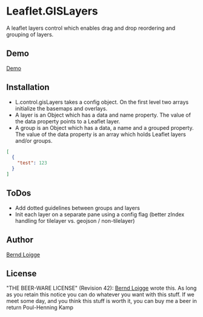 # Leaflet.GISLayers
A leaflet layers control which enables drag and drop reordering and grouping of layers.

## Demo  
[Demo](https://bloigge.github.io/Leaflet.GISLayers/examples/index.html)

## Installation
  - L.control.gisLayers takes a config object. On the first level two arrays initialize the basemaps and overlays. 
  - A layer is an Object which has a data and name property. The value of the data property points to a Leaflet layer.
  - A group is an Object which has a data, a name and a grouped property. The value of the data property is an array which holds Leaflet layers and/or groups.

```json
[
  {
    "test": 123
  }
]
```


## ToDos
  - Add dotted guidelines between groups and layers
  - Init each layer on a separate pane using a config flag (better zIndex handling for tilelayer vs. geojson / non-tilelayer)


## Author
[Bernd Loigge]

## License
"THE BEER-WARE LICENSE" (Revision 42):
[Bernd Loigge] wrote this. As long as you retain this notice you
can do whatever you want with this stuff. If we meet some day, and you think
this stuff is worth it, you can buy me a beer in return Poul-Henning Kamp


[bernd loigge]: <mailto:bernd.loigge@gmx.at>
